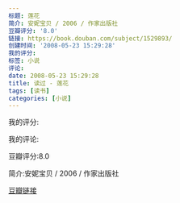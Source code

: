 ```yaml
---
标题: 莲花
简介: 安妮宝贝 / 2006 / 作家出版社
豆瓣评分: '8.0'
链接: https://book.douban.com/subject/1529893/
创建时间: '2008-05-23 15:29:28'
我的评分:
标签: 小说
评论:
date: 2008-05-23 15:29:28
title: 读过 - 莲花
tags: [读书]
categories: [小说]
---
```


我的评分:

我的评论:

豆瓣评分:8.0

简介:安妮宝贝 / 2006 / 作家出版社

[豆瓣链接](https://book.douban.com/subject/1529893/)

